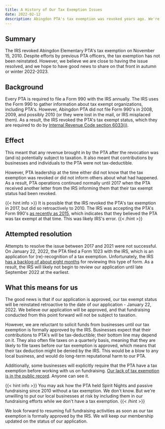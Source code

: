 ```yaml
---
title: A History of Our Tax Exemption Issues
date: 2022-02-12
description: Abingdon PTA's tax exemption was revoked years ago. We're working on having it reinstated.
---
```


## Summary

The IRS revoked Abingdon Elementary PTA's tax exemption on November 15, 2010. Despite efforts by previous PTA officers, the tax exemption has not been reinstated. However, we believe we are close to having the issue resolved, and we hope to have good news to share on that front in autumn or winter 2022-2023.

## Background

Every PTA is required to file a Form 990 with the IRS annually. The IRS uses the Form 990 to gather information about tax exempt organizations, including PTA's. However, Abingdon PTA did not file Form 990's in 2008, 2009, and possibly 2010 (or they were lost in the mail, or IRS misplaced them). As a result, the IRS revoked the PTA's tax exempt status, which they are required to do by [Internal Revenue Code section 6033(j)](https://uscode.house.gov/view.xhtml?req=granuleid:USC-prelim-title26-section6033&num=0&edition=prelim).

## Effect

This meant that any revenue brought in by the PTA after the revocation was (and is) potentially subject to taxation. It also meant that contributions by businesses and individuals to the PTA were not tax-deductible.

However, PTA leadership at the time either did not know that the tax exemption was revoked or did not inform others about what had happened. As a result, PTA operations continued normally until 2017 when the PTA received another letter from the IRS informing them that their tax exempt status had been revoked.

{{< hint info >}}
It is possible that the IRS revoked the PTA's tax exemption in 2017, but did so retroactively to 2010. The IRS was accepting the PTA's Form 990's [as recently as 2015](https://projects.propublica.org/nonprofits/display_990/521289072/2016_06_EO%2F52-1289072_990EZ_201506), which indicates that they believed the PTA was tax exempt at that time. This was likely IRS's error.
{{< /hint >}}

## Attempted resolution

Attempts to resolve the issue between 2017 and 2021 were not successful. On January 22, 2022, the PTA filed a Form 1023 with the IRS, which is an application for (re)-recognition of a tax exemption. Unfortunately, the IRS [has a backlog of about eight months](https://www.irs.gov/charities-non-profits/charitable-organizations/wheres-my-application-for-tax-exempt-status) for reviewing this type of form. As a result, the IRS will likely not begin to review our application until late September 2022 at the earliest.

## What this means for us

The good news is that if our application is approved, our tax exempt status will be reinstated retroactive to the date of our application - January 22, 2022. We believe our application will be approved, and that fundraising conducted from this point forward will not be subject to taxation.

However, we are reluctant to solicit funds from businesses until our tax exemption is formally approved by the IRS. Businesses expect that their contributions to PTA's will be tax-deductible; their bottom line may depend on it. They also often file taxes on a quarterly basis, meaning that they are likely to file taxes before our tax exemption is approved, which means that their tax deduction might be denied by the IRS. This would be a blow to any local business, and would do long-term reputational harm to our PTA.

Additionally, some businesses will explicitly require that the PTA have a tax exemption before working with us on fundraising. [Our lack of tax exemption is in the public record](https://apps.irs.gov/app/eos/detailsPage?ein=521289072&name=VIRGINIA%20CONGRESS%20OF%20PARENTS%20AND&city=ARLINGTON&state=VA&countryAbbr=US&dba=TEACHERSABINGDON&type=REVOCATION&orgTags=REVOCATION). Anyone can see it.

{{< hint info >}}
You may ask how the PTA held Spirit Nights and passive fundraising since 2010 without a tax exemption. We don't know. But we're unwilling to put our local businesses at risk by including them in our fundraising efforts while we don't have a tax exemption.
{{< /hint >}}

We look forward to resuming full fundraising activities as soon as our tax exemption is formally approved by the IRS. We will keep our membership updated on the status of our application.